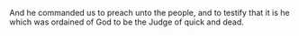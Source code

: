 And he commanded us to preach unto the people, and to testify that it is he which was ordained of God to be the Judge of quick and dead.
